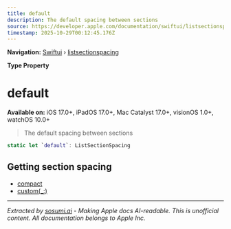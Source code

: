 ```yaml
---
title: default
description: The default spacing between sections
source: https://developer.apple.com/documentation/swiftui/listsectionspacing/default
timestamp: 2025-10-29T00:12:45.176Z
---
```


**Navigation:** [Swiftui](/documentation/swiftui) › [listsectionspacing](/documentation/swiftui/listsectionspacing)

**Type Property**

# default

**Available on:** iOS 17.0+, iPadOS 17.0+, Mac Catalyst 17.0+, visionOS 1.0+, watchOS 10.0+

> The default spacing between sections

```swift
static let `default`: ListSectionSpacing
```

## Getting section spacing

- [compact](/documentation/swiftui/listsectionspacing/compact)
- [custom(_:)](/documentation/swiftui/listsectionspacing/custom(_:))

---

*Extracted by [sosumi.ai](https://sosumi.ai) - Making Apple docs AI-readable.*
*This is unofficial content. All documentation belongs to Apple Inc.*
